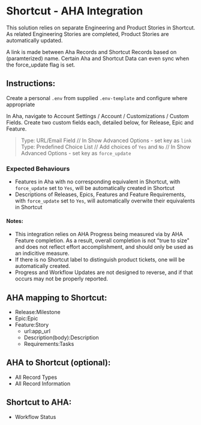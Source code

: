 # Shortcut - AHA Integration
This solution relies on separate Engineering and Product Stories in Shortcut.
As related Engineering Stories are completed, Product Stories are automatically updated.

A link is made between Aha Records and Shortcut Records based on (paramterized) name.
Certain Aha and Shortcut Data can even sync when the force_update flag is set.


## Instructions:
Create a personal `.env` from supplied `.env-template` and configure where appropriate

In Aha, navigate to Account Settings / Account / Customizations / Custom Fields.
Create two custom fields each, detailed below, for Release, Epic and Feature.
> Type: URL/Email Field // In Show Advanced Options - set key as `link`
> Type: Predefined Choice List // Add choices of `Yes` and `No` // In Show Advanced Options - set key as `force_update`

### Expected Behaviours
- Features in Aha with no corresponding equivalent in Shortcut, with `force_update` set to `Yes`, will be automatically created in Shortcut
- Descriptions of Releases, Epics, Features and Feature Requirements, with `force_update` set to `Yes`, will automatically overwite their equivalents in Shortcut


#### Notes:
- This integration relies on AHA Progress being measured via by AHA Feature completion. As a result, overall completion is not "true to size" and does not reflect effort accomplishment, and should only be used as an indicitive measure.
- If there is no Shortcut label to distinguish product tickets, one will be automatically created.
- Progress and Workflow Updates are not designed to reverse, and if that occurs may not be properly reported.

## AHA mapping to Shortcut:
- Release:Milestone
- Epic:Epic
- Feature:Story
  - url:app_url
  - Description(body):Description 
  - Requirements:Tasks
 
## AHA to Shortcut (optional):
- All Record Types
- All Record Information

## Shortcut to AHA:
- Workflow Status
